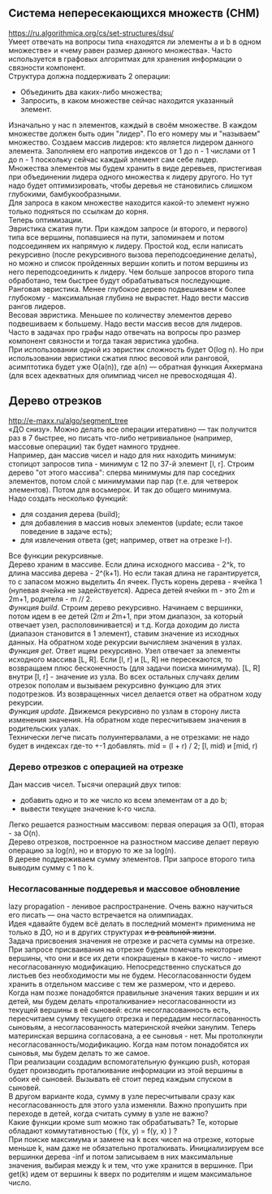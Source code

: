 ## Система непересекающихся множеств (СНМ)
https://ru.algorithmica.org/cs/set-structures/dsu/  
Умеет отвечать на вопросы типа «находятся ли элементы a и b в одном множестве» и «чему равен размер данного множества». 
Часто используется в графовых алгоритмах для хранения информации о связности компонент.  
Структура должна поддерживать 2 операции:
- Объединить два каких-либо множества;
- Запросить, в каком множестве сейчас находится указанный элемент.  

Изначально у нас n элементов, каждый в своём множестве. 
В каждом множестве должен быть один "лидер". 
По его номеру мы и "называем" множество. 
Создаем массив лидеров: кто является лидером данного элемента. Заполняем его напротив индексов от 1 до n - 1 числами 
от 1 до n - 1 поскольку сейчас каждый элемент сам себе лидер.  
Множества элементов мы будем хранить в виде деревьев, пристегивая при объединении лидера одного множества к лидеру 
другого. 
Но тут надо будет оптимизировать, чтобы деревья не становились слишком глубокими, бамбукообразными.  
Для запроса в каком множестве находится какой-то элемент нужно только подняться по ссылкам до корня.  
Теперь оптимизации.  
Эвристика сжатия пути. При каждом запросе (и второго, и первого) типа все вершины, попавшиеся на пути, 
запоминаем и потом подсоединяем их напрямую к лидеру. 
Простой код, если написать рекурсивно (после рекурсивного вызова переподсоединение делать), 
но можно и список пройденных вершин копить и потом вершины из него переподсоединить к лидеру. 
Чем больше запросов второго типа обработано, тем быстрее будут обрабатываться последующие.  
Ранговая эвристика. Менее глубокое дерево подвешиваем к более глубокому - максимальная глубина не вырастет. 
Надо вести массив рангов лидеров.  
Весовая эвристика. Меньшее по количеству элементов дерево подвешиваем к большему. Надо вести массив весов для лидеров. 
Часто в задачах про графы надо отвечать на вопросы про размер компонент связности и тогда такая эвристика удобна.  
При использовании одной из эвристик сложность будет O(log n). 
Но при использовании эвристики сжатия плюс весовой или ранговой, асимптотика будет уже O(a(n)), 
где a(n) — обратная функция Аккермана (для всех адекватных для олимпиад чисел не превосходящая 4).

## Дерево отрезков
http://e-maxx.ru/algo/segment_tree  
«ДО снизу». Можно делать все операции итеративно — так получится раз в 7 быстрее, 
но писать что-либо нетривиальное (например, массовые операции) так будет намного труднее.  
Например, дан массив чисел и надо для них находить минимум: 
стопицот запросов типа - минимум с 12 по 37-й элемент [l, r].
Строим дерево "от этого массива": сперва минимумы для пар соседних элементов, 
потом слой с минимумами пар пар (т.е. для четверок элементов). 
Потом для восьмерок. И так до общего минимума.  
Надо создать несколько функций: 
- для создания дерева (build); 
- для добавления в массив новых элементов (update; если такое поведение в задаче есть); 
- для извлечения ответа (get; например, ответ на отрезке l-r).  

Все функции рекурсивные.  
Дерево храним в массиве. Если длина исходного массива - 2^k, то длина массива дерева - 2^(k+1). 
Но если такая длина не гарантируется, то с запасом можно выделить 4n ячеек. 
Пусть корень дерева - ячейка 1 (нулевая ячейка не задействуется). 
Адреса детей ячейки m - это 2m и 2m+1, родителя - m // 2.  
_Функция build_. Строим дерево рекурсивно. Начинаем с вершинки, потом идем в ее детей (2*m и 2*m+1, при этом диапазон, 
за который отвечает узел, располовинивается) и т.д. Когда доходим до листа (диапазон становится в 1 элемент), 
ставим значение из исходных данных. На обратном ходе рекурсии вычисляем значения в узлах.  
_Функция get_. Ответ ищем рекурсивно. Узел отвечает за элементы исходного массива [L, R]. Если [l, r] и [L, R] 
не пересекаются, то возвращаем плюс бесконечность (для задачи поиска минимума). [L, R] внутри [l, r] - значение из узла. 
Во всех остальных случаях делим отрезок пополам и вызываем рекурсивно функцию для этих подотрезков. 
Из возвращенных чисел делается ответ на обратном ходу рекурсии.  
_Функция update_. Движемся рекурсивно по узлам в сторону листа изменения значения. На обратном ходе пересчитываем 
значения в родительских узлах.  
Технически легче писать полуинтервалами, а не отрезками: не надо будет в индексах где-то +-1 добавлять. 
mid = (l + r) / 2; [l, mid) и [mid, r)


### Дерево отрезков с операцией на отрезке
Дан массив чисел. Тысячи операций двух типов:
- добавить одно и то же число ко всем элементам от a до b;
- вывести текущее значение k-го числа.

Легко решается разностным массивом: первая операция за O(1), вторая - за O(n).  
Дерево отрезков, построенное на разностном массиве делает первую операцию за log(n), но и вторую то же за log(n).  
В дереве поддерживаем сумму элементов. При запросе второго типа выводим сумму с 1 по k.


### Несогласованные поддеревья и массовое обновление
lazy propagation - ленивое распространение. Очень важно научиться его писать — она часто встречается на олимпиадах.  
Идея «давайте будем всё делать в последний момент» применима не только в ДО, 
но и в других структурах ~~и в реальной жизни~~.  
Задача присвоения значения не отрезке и расчета суммы на отрезке. 
При запросе присваивания на отрезке будем помечать некоторые вершины, 
что они и все их дети «покрашены» в какое-то число - имеют несогласованную модификацию. 
Непосредственно спускаться до листьев без необходимости мы не будем. 
Несогласованности будем хранить в отдельном массиве с тем же размером, что и дерево.  
Когда нам позже понадобятся правильные значения таких вершин и их детей, 
мы будем делать «проталкивание» несогласованности из текущей вершины в её сыновей: 
если несогласованность есть, пересчитаем сумму текущего отрезка и передадим несогласованность сыновьям, 
а несогласованность материнской ячейки занулим. 
Теперь материнская вершина согласована, а ее сыновья - нет. 
Мы протолкнули несогласованность/модификацию. 
Когда нам потом понадобятся их сыновья, мы будем делать то же самое.  
При реализации создадим вспомогательную функцию push, 
которая будет производить проталкивание информации из этой вершины в обоих её сыновей. 
Вызывать её стоит перед каждым спуском в сыновей.  
В другом варианте кода, сумму в узле пересчитывали сразу как несогласованность для этого узла изменяли. 
Важно пропушить при переходе в детей, когда считать сумму в узле не важно?  
Какие функции кроме sum можно так обрабатывать? Те, которые обладают коммутативностью ( f(x, y) = f(y, x) ) ?  
При поиске максимума и замене на k всех чисел на отрезке, которые меньше k, нам даже не обязательно проталкивать. 
Инициализируем все вершинки дерева -inf 
и потом записываем в них максимальные значения, выбирая между k и тем, что уже хранится в вершинке. 
При get(k) идем от вершины k вверх по родителям и ищем максимальное число.  



